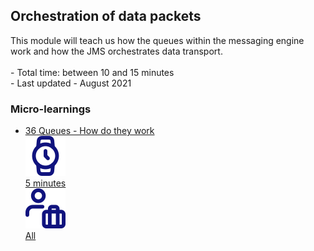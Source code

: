 <div class="ez-academy">
    <div class="ez-academy__body">
        <main class="master">
    <h2 class="title">Orchestration of data packets</h2>
    <p>
      This module will teach us how the queues within the messaging engine work and how the JMS orchestrates data transport.
        </br></br>
        - Total time: between 10 and 15 minutes
        </br>
        - Last updated - August 2021
    </p>
    <h3 class="title">Micro-learnings</h3>
    <ul class="strip-container">
        <li class="strip">
            <a href="../../docs/microlearning/intermediate-orchestration-of-data-packets-queues-how-do-they-work" class="strip__link">
            <label for="" class="strip__label">
                <span>36</span>
                 Queues - How do they work
            </label>
            <div class="strip__attribute">
                <img class="strip__attribute-icon strip__attribute-icon--duration" src="../../img/microlearning/academy_index/icon-duration32.svg"/>
                <div class="strip__attribute-label">5 minutes</div>
            </div>
            <div class="strip__attribute">
                <img class="strip__attribute-icon strip__attribute-icon--roles" src="../../img/microlearning/academy_index/icon-roles32.svg"/>
                <div class="strip__attribute-label">All</div>
            </div>
        </a>
        </li>
    </ul>
    </main>
    </div>
</div>